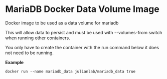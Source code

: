 # MariaDB Docker Data Volume Image
Docker image to be used as a data volume for mariadb 

This will allow data to persist and must be used with --volumes-from switch when running other containers.

You only have to create the container with the run command below it does not need to be running.

**Example**

```
docker run --name mariadb_data julianlab/mariadb_data true
```

